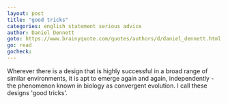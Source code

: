 ```yaml
---
layout: post
title: "good tricks"
categories: english statement serious advice
author: Daniel Dennett
goto: https://www.brainyquote.com/quotes/authors/d/daniel_dennett.html
go: read
gocheck:
---
```

Wherever there is a design that is highly successful in a broad range of similar environments, it is apt to emerge again and again, independently - the phenomenon known in biology as convergent evolution. I call these designs 'good tricks'.
